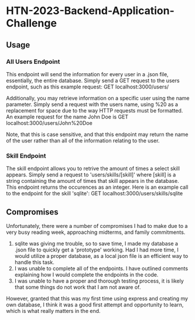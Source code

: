 # HTN-2023-Backend-Application-Challenge

## Usage

### All Users Endpoint

This endpoint will send the information for every user in a .json file, essentially, the entire database. Simply send a GET request to the users endpoint, such as this example request: GET localhost:3000/users/

Additionally, you may retrieve information on a specific user using the name parameter. Simply send a request with the users name, using %20 as a replacement for space due to the way HTTP requests must be formatted. An example request for the name John Doe is GET localhost:3000/users/John%20Doe 

Note, that this is case sensitive, and that this endpoint may return the name of the user rather than all of the information relating to the user.

### Skill Endpoint

The skill endpoint allows you to retrive the amount of times a select skill appears. Simply send a request to 'users/skills/[skill]' where [skill] is a string containing the amount of times that skill appears in the database. This endpoint returns the occurences as an integer. Here is an example call to the endpoint for the skill 'sqlite': GET localhost:3000/users/skills/sqlite

## Compromises

Unfortunately, there were a number of compromises I had to make due to a very busy reading week, approaching midterms, and family commitments. 
1. sqlite was giving me trouble, so to save time, I made my database a .json file to quickly get a 'prototype' working. Had I had more time, I would utilize a proper database, as a local json file is an efficient way to handle this task.
2. I was unable to complete all of the endpoints. I have outlined comments explaining how I would complete the endpoints in the code.
3. I was unable to have a proper and thorough testing process, it is likely that some things do not work that I am not aware of.

However, granted that this was my first time using express and creating my own database, I think it was a good first attempt and opportunity to learn, which is what really matters in the end.
